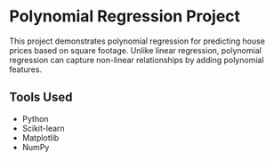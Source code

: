 # Polynomial Regression Project

This project demonstrates polynomial regression for predicting house prices based on square footage. Unlike linear regression, polynomial regression can capture non-linear relationships by adding polynomial features.

## Tools Used
- Python
- Scikit-learn
- Matplotlib
- NumPy
